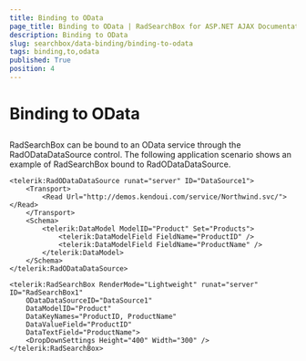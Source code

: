 ```yaml
---
title: Binding to OData
page_title: Binding to OData | RadSearchBox for ASP.NET AJAX Documentation
description: Binding to OData
slug: searchbox/data-binding/binding-to-odata
tags: binding,to,odata
published: True
position: 4
---
```


# Binding to OData



## 

RadSearchBox can be bound to an OData service through the RadODataDataSource control. The following application scenario shows an example of RadSearchBox bound to RadODataDataSource.



````ASPNET
<telerik:RadODataDataSource runat="server" ID="DataSource1">
	<Transport>
		<Read Url="http://demos.kendoui.com/service/Northwind.svc/"></Read>
	</Transport>
	<Schema>
		<telerik:DataModel ModelID="Product" Set="Products">
			<telerik:DataModelField FieldName="ProductID" />
			<telerik:DataModelField FieldName="ProductName" />
		</telerik:DataModel>
	</Schema>
</telerik:RadODataDataSource>

<telerik:RadSearchBox RenderMode="Lightweight" runat="server" ID="RadSearchBox1" 
	ODataDataSourceID="DataSource1"
	DataModelID="Product"
	DataKeyNames="ProductID, ProductName"
	DataValueField="ProductID"
	DataTextField="ProductName">
	<DropDownSettings Height="400" Width="300" />
</telerik:RadSearchBox>
````

